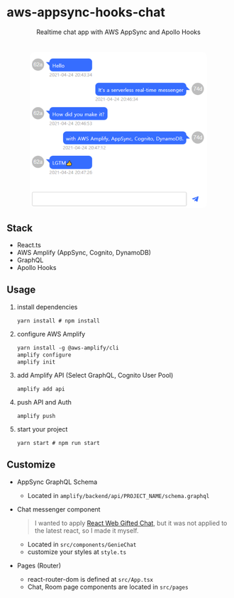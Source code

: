 # aws-appsync-hooks-chat
<p align="center">
    Realtime chat app with AWS AppSync and Apollo Hooks<br /><br />
    <img src=".github/preview.png" width="400" style="margin-top:20px;border-radius:10px">
</p>

## Stack

- React.ts
- AWS Amplify (AppSync, Cognito, DynamoDB)
- GraphQL
- Apollo Hooks

## Usage

1. install dependencies
   ```
   yarn install # npm install
   ```
2. configure AWS Amplify
   ```
   yarn install -g @aws-amplify/cli
   amplify configure
   amplify init
   ```
3. add Amplify API (Select GraphQL, Cognito User Pool)
   ```
   amplify add api
   ```
4. push API and Auth
   ```
   amplify push
   ```
5. start your project
   ```
   yarn start # npm run start
   ```

## Customize
- AppSync GraphQL Schema
  - Located in `amplify/backend/api/PROJECT_NAME/schema.graphql`

- Chat messenger component
  > I wanted to apply [React Web Gifted Chat](https://github.com/johniak/react-web-gifted-chat), but it was not applied to the latest react, so I made it myself.
  - Located in `src/components/GenieChat`
  - customize your styles at `style.ts`

- Pages (Router)
  - react-router-dom is defined at `src/App.tsx`
  - Chat, Room page components are located in `src/pages`